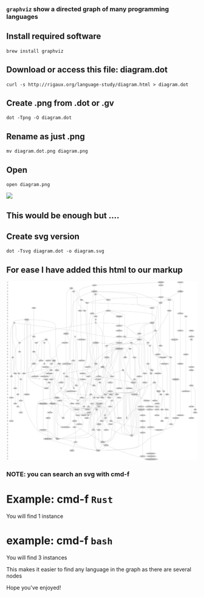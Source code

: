 ### `graphviz` show a directed graph of many programming languages

## Install required software

    brew install graphviz

## Download or access this file: diagram.dot

    curl -s http://rigaux.org/language-study/diagram.html > diagram.dot

## Create .png from .dot or .gv

    dot -Tpng -O diagram.dot

## Rename as just .png

    mv diagram.dot.png diagram.png

## Open

    open diagram.png

![](https://github.com/jasonleonhard/languages/blob/master/diagram.png?raw=true)

## This would be enough but ....

## Create svg version

    dot -Tsvg diagram.dot -o diagram.svg

## For ease I have added this html to our markup

![](./diagram.svg?raw=true)

### NOTE: you can search an svg with cmd-f

# Example: cmd-f `Rust`

You will find 1 instance

# example: cmd-f `bash`

You will find 3 instances

This makes it easier to find any language in the graph as there are several nodes

Hope you've enjoyed!

